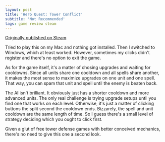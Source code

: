 ```yaml
---
layout: post
title: 'Hero Quest: Tower Conflict'
subtitle: 'Not Recommended'
tags: game review steam
---
```


[Originally published on Steam](https://steamcommunity.com/id/jlericson/recommended/453820/)


 Tried to play this on my Mac and nothing got installed. Then I switched to Windows, which at least worked. However, sometimes my clicks didn't register and there's no option to exit the game.
 

 

 As for the game itself, it's a matter of chosing upgrades and waiting for cooldowns. Since all units share one cooldown and all spells share another, it makes the most sense to maximize upgrades on one unit and one spell. That way, you can spam that unit and spell until the enemy is beaten back.
 

 

 The AI isn't brilliant. It obviously just has a shorter cooldown and more advanced units. The only real challenge is trying upgrade setups until you find one that works on each level. Otherwise, it's just a matter of clicking buttons the split second the cooldown ends. Bizzarely, the spell and unit cooldown are the same length of time. So I guess there's a small level of strategy deciding which you ought to click first.
 

 

 Given a glut of free tower defense games with better conceived mechanics, there's no need to give this one a second look.
